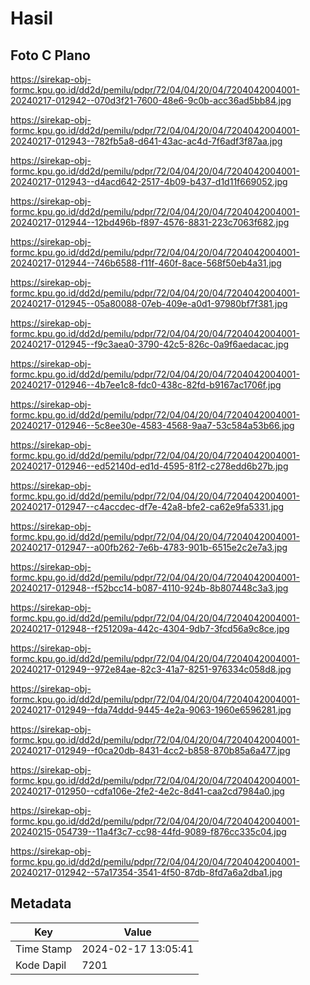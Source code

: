 # Hasil

## Foto C Plano

https://sirekap-obj-formc.kpu.go.id/dd2d/pemilu/pdpr/72/04/04/20/04/7204042004001-20240217-012942--070d3f21-7600-48e6-9c0b-acc36ad5bb84.jpg

https://sirekap-obj-formc.kpu.go.id/dd2d/pemilu/pdpr/72/04/04/20/04/7204042004001-20240217-012943--782fb5a8-d641-43ac-ac4d-7f6adf3f87aa.jpg

https://sirekap-obj-formc.kpu.go.id/dd2d/pemilu/pdpr/72/04/04/20/04/7204042004001-20240217-012943--d4acd642-2517-4b09-b437-d1d11f669052.jpg

https://sirekap-obj-formc.kpu.go.id/dd2d/pemilu/pdpr/72/04/04/20/04/7204042004001-20240217-012944--12bd496b-f897-4576-8831-223c7063f682.jpg

https://sirekap-obj-formc.kpu.go.id/dd2d/pemilu/pdpr/72/04/04/20/04/7204042004001-20240217-012944--746b6588-f11f-460f-8ace-568f50eb4a31.jpg

https://sirekap-obj-formc.kpu.go.id/dd2d/pemilu/pdpr/72/04/04/20/04/7204042004001-20240217-012945--05a80088-07eb-409e-a0d1-97980bf7f381.jpg

https://sirekap-obj-formc.kpu.go.id/dd2d/pemilu/pdpr/72/04/04/20/04/7204042004001-20240217-012945--f9c3aea0-3790-42c5-826c-0a9f6aedacac.jpg

https://sirekap-obj-formc.kpu.go.id/dd2d/pemilu/pdpr/72/04/04/20/04/7204042004001-20240217-012946--4b7ee1c8-fdc0-438c-82fd-b9167ac1706f.jpg

https://sirekap-obj-formc.kpu.go.id/dd2d/pemilu/pdpr/72/04/04/20/04/7204042004001-20240217-012946--5c8ee30e-4583-4568-9aa7-53c584a53b66.jpg

https://sirekap-obj-formc.kpu.go.id/dd2d/pemilu/pdpr/72/04/04/20/04/7204042004001-20240217-012946--ed52140d-ed1d-4595-81f2-c278edd6b27b.jpg

https://sirekap-obj-formc.kpu.go.id/dd2d/pemilu/pdpr/72/04/04/20/04/7204042004001-20240217-012947--c4accdec-df7e-42a8-bfe2-ca62e9fa5331.jpg

https://sirekap-obj-formc.kpu.go.id/dd2d/pemilu/pdpr/72/04/04/20/04/7204042004001-20240217-012947--a00fb262-7e6b-4783-901b-6515e2c2e7a3.jpg

https://sirekap-obj-formc.kpu.go.id/dd2d/pemilu/pdpr/72/04/04/20/04/7204042004001-20240217-012948--f52bcc14-b087-4110-924b-8b807448c3a3.jpg

https://sirekap-obj-formc.kpu.go.id/dd2d/pemilu/pdpr/72/04/04/20/04/7204042004001-20240217-012948--f251209a-442c-4304-9db7-3fcd56a9c8ce.jpg

https://sirekap-obj-formc.kpu.go.id/dd2d/pemilu/pdpr/72/04/04/20/04/7204042004001-20240217-012949--972e84ae-82c3-41a7-8251-976334c058d8.jpg

https://sirekap-obj-formc.kpu.go.id/dd2d/pemilu/pdpr/72/04/04/20/04/7204042004001-20240217-012949--fda74ddd-9445-4e2a-9063-1960e6596281.jpg

https://sirekap-obj-formc.kpu.go.id/dd2d/pemilu/pdpr/72/04/04/20/04/7204042004001-20240217-012949--f0ca20db-8431-4cc2-b858-870b85a6a477.jpg

https://sirekap-obj-formc.kpu.go.id/dd2d/pemilu/pdpr/72/04/04/20/04/7204042004001-20240217-012950--cdfa106e-2fe2-4e2c-8d41-caa2cd7984a0.jpg

https://sirekap-obj-formc.kpu.go.id/dd2d/pemilu/pdpr/72/04/04/20/04/7204042004001-20240215-054739--11a4f3c7-cc98-44fd-9089-f876cc335c04.jpg

https://sirekap-obj-formc.kpu.go.id/dd2d/pemilu/pdpr/72/04/04/20/04/7204042004001-20240217-012942--57a17354-3541-4f50-87db-8fd7a6a2dba1.jpg


## Metadata

| Key        | Value               |
| ---------- | ------------------- |
| Time Stamp | 2024-02-17 13:05:41 |
| Kode Dapil | 7201                |



